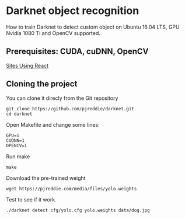 # Darknet object recognition

How to train Darknet to detect custom object on Ubuntu 16.04 LTS, GPU Nvidia 1080 Ti and OpenCV supported.

## Prerequisites: CUDA, cuDNN, OpenCV

[Sites Using React](https://github.com/facebook/react/wiki/Sites-Using-React)

## Cloning the project

You can clone it direcly from the Git repository

```
git clone https://github.com/pjreddie/darknet.git
cd darknet
```

Open Makefile and change some lines:

```
GPU=1
CUDNN=1
OPENCV=1
```

Run make

```
make
```

Download the pre-trained weight

```
wget https://pjreddie.com/media/files/yolo.weights
```

Test to see if it work.

```
./darknet detect cfg/yolo.cfg yolo.weights data/dog.jpg
```

